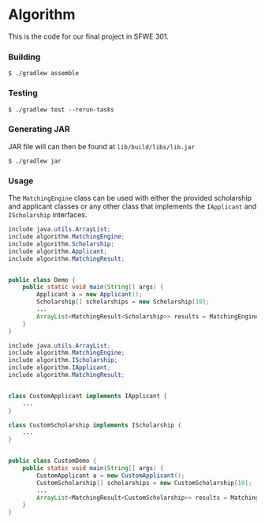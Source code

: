# Algorithm

This is the code for our final project in SFWE 301.

### Building
```
$ ./gradlew assemble
```

### Testing
```
$ ./gradlew test --rerun-tasks
```

### Generating JAR

JAR file will can then be found at `lib/build/libs/lib.jar`
```
$ ./gradlew jar
```

### Usage
The `MatchingEngine` class can be used with either the provided scholarship and
applicant classes or any other class that implements the `IApplicant` and
`IScholarship` interfaces.
```java
include java.utils.ArrayList;
include algorithm.MatchingEngine;
include algorithm.Scholarship;
include algorithm.Applicant;
include algorithm.MatchingResult;


public class Demo {
    public static void main(String[] args) {
        Applicant a = new Applicant();
        Scholarship[] scholarships = new Scholarship[10];
        ...
        ArrayList<MatchingResult<Scholarship>> results = MatchingEngine.match(a, scholarships);
    }
}

```

```java
include java.utils.ArrayList;
include algorithm.MatchingEngine;
include algorithm.IScholarship;
include algorithm.IApplicant;
include algorithm.MatchingResult;


class CustomApplicant implements IApplicant {
    ...
}

class CustomScholarship implements IScholarship {
    ...
}


public class CustomDemo {
    public static void main(String[] args) {
        CustomApplicant a = new CustomApplicant();
        CustomScholarship[] scholarships = new CustomScholarship[10];
        ...
        ArrayList<MatchingResult<CustomScholarship>> results = MatchingEngine.match(a, scholarships);
    }
}

```
